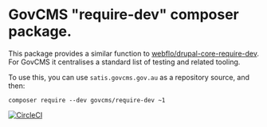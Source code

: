 # GovCMS "require-dev" composer package.

This package provides a similar function to [webflo/drupal-core-require-dev](https://github.com/webflo/drupal-core-require-dev).
For GovCMS it centralises a standard list of testing and related tooling.

To use this, you can use `satis.govcms.gov.au` as a repository source, and then:

```
composer require --dev govcms/require-dev ~1
```

[![CircleCI](https://circleci.com/gh/govCMS/require-dev.svg?style=svg)](https://circleci.com/gh/govCMS/require-dev)
